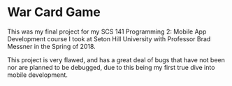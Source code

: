 # War Card Game
This was my final project for my SCS 141 Programming 2: Mobile App Development course I took at Seton Hill University with Professor Brad Messner in the Spring of 2018. 

This project is very flawed, and has a great deal of bugs that have not been nor are planned to be debugged, due to this being my first true dive into mobile development.
